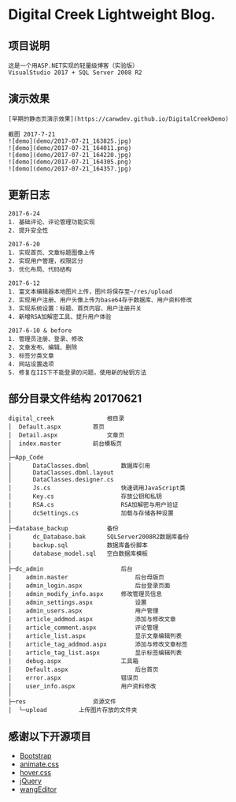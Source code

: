 ﻿# Digital Creek Lightweight Blog.

## 项目说明
~~~
这是一个用ASP.NET实现的轻量级博客（实验版）
VisualStudio 2017 + SQL Server 2008 R2
~~~

## 演示效果
~~~
[早期的静态页演示效果](https://canwdev.github.io/DigitalCreekDemo)

截图 2017-7-21
![demo](demo/2017-07-21_163825.jpg)
![demo](demo/2017-07-21_164011.png)
![demo](demo/2017-07-21_164220.jpg)
![demo](demo/2017-07-21_164305.png)
![demo](demo/2017-07-21_164357.jpg)
~~~

## 更新日志
~~~
2017-6-24
1. 基础评论、评论管理功能实现
2. 提升安全性

2017-6-20
1. 实现首页、文章标题图像上传
2. 实现用户管理，权限区分
3. 优化布局、代码结构

2017-6-12
1. 富文本编辑器本地图片上传，图片将保存至~/res/upload
2. 实现用户注册、用户头像上传为base64存于数据库、用户资料修改
3. 实现系统设置：标题、首页内容、用户注册开关
4. 新增RSA加解密工具、提升用户体验

2017-6-10 & before
1. 管理员注册、登录、修改
2. 文章发布、编辑、删除
3. 标签分类文章
4. 网站设置选项
5. 修复在IIS下不能登录的问题，使用新的秘钥方法
~~~

## 部分目录文件结构 20170621
~~~
digital_creek				根目录		
│  Default.aspx			首页
│  Detail.aspx				文章页
│  index.master			前台模板页
│
├─App_Code
│      DataClasses.dbml			数据库引用
│      DataClasses.dbml.layout
│      DataClasses.designer.cs
│      Js.cs					快速调用JavaScript类
│      Key.cs					存放公钥和私钥
│      RSA.cs					RSA加解密与用户验证
│      dcSettings.cs			加载与存储各种设置
│
├─database_backup			备份
│      dc_Database.bak		SQLServer2008R2数据库备份
│      backup.sql			数据库备份脚本
│      database_model.sql	空白数据库模板
│
├─dc_admin						后台
│    admin.master					后台母版页
│    admin_login.aspx				后台登录页面
│    admin_modify_info.aspx		修改管理员信息
│    admin_settings.aspx			设置
│    admin_users.aspx				用户管理
│    article_addmod.aspx			添加与修改文章
│    article_comment.aspx			评论管理
│    article_list.aspx				显示文章编辑列表
│    article_tag_addmod.aspx		添加与修改文章标签
│    article_tag_list.aspx			显示标签编辑列表
│    debug.aspx					工具箱
│    Default.aspx					后台首页
│    error.aspx					错误页
│    user_info.aspx				用户资料修改
│
├─res					资源文件
│  └─upload			上传图片存放的文件夹

~~~

## 感谢以下开源项目
* [Bootstrap](http://v3.bootcss.com/)
* [animate.css](https://github.com/daneden/animate.css)
* [hover.css](https://github.com/IanLunn/Hover)
* [jQuery](https://jquery.com/)
* [wangEditor](https://github.com/wangfupeng1988/wangEditor)
